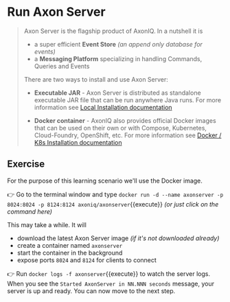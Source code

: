  
# Run Axon Server

> Axon Server is the flagship product of AxonIQ. In a nutshell it is 
>
> - a super efficient **Event Store** _(an append only database for events)_
> - a **Messaging Platform** specializing in handling Commands, Queries and Events 
>
> There are two ways to install and use Axon Server:
>
> - **Executable JAR** - Axon Server is distributed as standalone executable JAR file that can be run anywhere Java runs. For more information see [Local Installation documentation](https://docs.axoniq.io/reference-guide/axon-server/installation/local-installation/axon-server-se)  
>
> - **Docker container** - AxonIQ also provides official Docker images that can be used on their own or with Compose, Kubernetes, Cloud-Foundry, OpenShift, etc. For more information see [Docker / K8s Installation documentation](https://docs.axoniq.io/reference-guide/axon-server/installation/docker-k8s/axon-server-se)  

## Exercise 

For the purpose of this learning scenario we'll use the Docker image. 

👉  Go to the terminal window and type `docker run -d --name axonserver -p 8024:8024 -p 8124:8124 axoniq/axonserver`{{execute}} _(or just click on the command here)_

This may take a while. It will 
 - download the latest Axon Server image _(if it's not downloaded already)_
 - create a container named `axonserver`
 - start the container in the background 
 - expose ports `8024` and `8124` for clients to connect

👉  Run `docker logs -f axonserver`{{execute}} to watch the server logs. When you see the `Started AxonServer in NN.NNN seconds` message, your server is up and ready. You can now move to the next step.